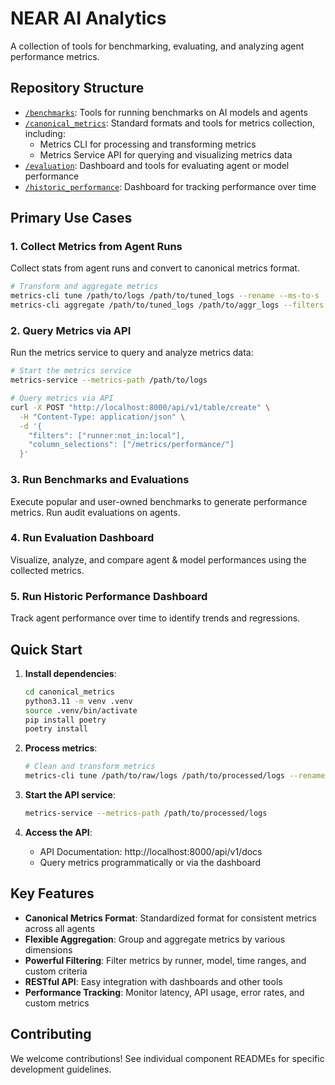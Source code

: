 # NEAR AI Analytics

A collection of tools for benchmarking, evaluating, and analyzing agent performance metrics.

## Repository Structure

- [`/benchmarks`](./benchmarks/): Tools for running benchmarks on AI models and agents
- [`/canonical_metrics`](./canonical_metrics/): Standard formats and tools for metrics collection, including:
  - Metrics CLI for processing and transforming metrics
  - Metrics Service API for querying and visualizing metrics data
- [`/evaluation`](./evaluation/): Dashboard and tools for evaluating agent or model performance
- [`/historic_performance`](./historic_performance/): Dashboard for tracking performance over time

## Primary Use Cases

### 1. Collect Metrics from Agent Runs

Collect stats from agent runs and convert to canonical metrics format.

```bash
# Transform and aggregate metrics
metrics-cli tune /path/to/logs /path/to/tuned_logs --rename --ms-to-s
metrics-cli aggregate /path/to/tuned_logs /path/to/aggr_logs --filters "runner:not_in:local" --slices "agent_name"
```

### 2. Query Metrics via API

Run the metrics service to query and analyze metrics data:

```bash
# Start the metrics service
metrics-service --metrics-path /path/to/logs

# Query metrics via API
curl -X POST "http://localhost:8000/api/v1/table/create" \
  -H "Content-Type: application/json" \
  -d '{
    "filters": ["runner:not_in:local"],
    "column_selections": ["/metrics/performance/"]
  }'
```

### 3. Run Benchmarks and Evaluations

Execute popular and user-owned benchmarks to generate performance metrics. Run audit evaluations on agents.

### 4. Run Evaluation Dashboard

Visualize, analyze, and compare agent & model performances using the collected metrics.

### 5. Run Historic Performance Dashboard

Track agent performance over time to identify trends and regressions.

## Quick Start

1. **Install dependencies**:
   ```bash
   cd canonical_metrics
   python3.11 -m venv .venv
   source .venv/bin/activate
   pip install poetry
   poetry install
   ```

2. **Process metrics**:
   ```bash
   # Clean and transform metrics
   metrics-cli tune /path/to/raw/logs /path/to/processed/logs --rename --ms-to-s
   ```

3. **Start the API service**:
   ```bash
   metrics-service --metrics-path /path/to/processed/logs
   ```

4. **Access the API**:
   - API Documentation: http://localhost:8000/api/v1/docs
   - Query metrics programmatically or via the dashboard

## Key Features

- **Canonical Metrics Format**: Standardized format for consistent metrics across all agents
- **Flexible Aggregation**: Group and aggregate metrics by various dimensions
- **Powerful Filtering**: Filter metrics by runner, model, time ranges, and custom criteria
- **RESTful API**: Easy integration with dashboards and other tools
- **Performance Tracking**: Monitor latency, API usage, error rates, and custom metrics

## Contributing

We welcome contributions! See individual component READMEs for specific development guidelines.
